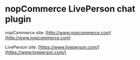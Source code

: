 ﻿nopCommerce LivePerson chat plugin
===========

nopCommerce site: [http://www.nopcommerce.com](http://www.nopcommerce.com)

LivePerson site: [https://www.liveperson.com/](https://www.liveperson.com/)
